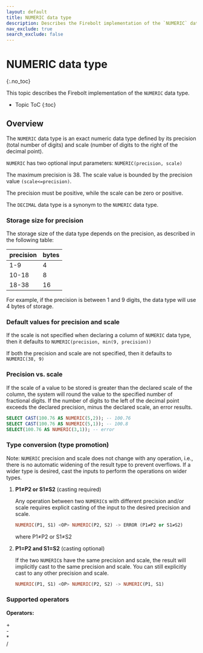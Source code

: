 ```yaml
---
layout: default
title: NUMERIC data type
description: Describes the Firebolt implementation of the `NUMERIC` data type
nav_exclude: true
search_exclude: false
---
```


# NUMERIC data type
{:.no_toc}

This topic describes the Firebolt implementation of the `NUMERIC` data type.

* Topic ToC
{:toc}

## Overview

The `NUMERIC` data type is an exact numeric data type defined by its precision (total number of digits) and scale (number of digits to the right of the decimal point). 

`NUMERIC` has two optional input parameters: `NUMERIC(precision, scale)`

The maximum precision is 38. The scale value is bounded by the precision value `(scale<=precision)`. 

The precision must be positive, while the scale can be zero or positive.

The `DECIMAL` data type is a synonym to the `NUMERIC` data type.

### Storage size for precision

The storage size of the data type depends on the precision, as described in the following table:

| precision | bytes |
|-----------|-------|
| 1-9       | 4     |
| 10-18     | 8     |
| 18-38     | 16    |

For example, if the precision is between 1 and 9 digits, the data type will use 4 bytes of storage.

### Default values for precision and scale

If the scale is not specified when declaring a column of `NUMERIC` data type, then it defaults to `NUMERIC(precision, min(9, precision))`

If both the precision and scale are not specified, then it defaults to `NUMERIC(38, 9)`

### Precision vs. scale

If the scale of a value to be stored is greater than the declared scale of the column, the system will round the value to the specified number of fractional digits. If the number of digits to the left of the decimal point exceeds the declared precision, minus the declared scale, an error results.

  ```sql
  SELECT CAST(100.76 AS NUMERIC(5,2)); -- 100.76
  SELECT CAST(100.76 AS NUMERIC(5,1)); -- 100.8
  SELECT(100.76 AS NUMERIC(3,1)); -- error
  ```
### Type conversion (type promotion)

Note: `NUMERIC` precision and scale does not change with any operation, i.e., there is no automatic widening of the result type to prevent overflows. If a wider type is desired, cast the inputs to perform the operations on wider types.

1. **P1≠P2 or S1≠S2** (casting required)

    Any operation between two `NUMERIC`s with different precision and/or scale requires explicit casting of the input to the desired precision and scale. 

    ```sql
    NUMERIC(P1, S1) <OP> NUMERIC(P2, S2) -> ERROR (P1≠P2 or S1≠S2) 
    ```
    where P1≠P2 or S1≠S2


2. **P1=P2 and S1=S2** (casting optional)

    If the two `NUMERIC`s have the same precision and scale, the result will implicitly cast to the same precision and scale. You can still explicitly cast to any other precision and scale.
  
    ```sql
    NUMERIC(P1, S1) <OP> NUMERIC(P2, S2) -> NUMERIC(P1, S1)
    ```
 
### Supported operators

**Operators:**

+<br>
-<br>
*<br>
/<br>
